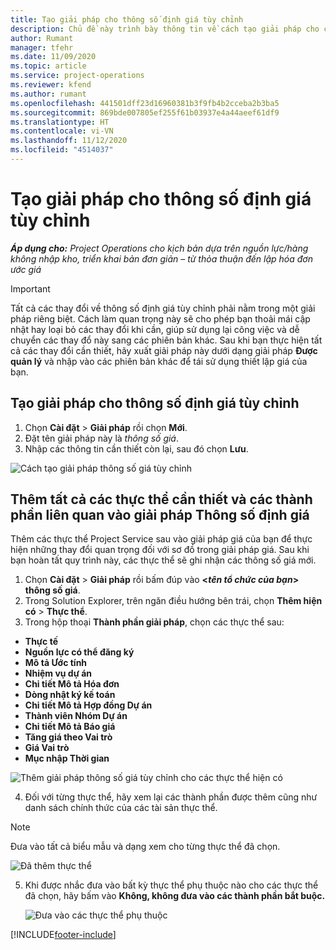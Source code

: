 ```yaml
---
title: Tạo giải pháp cho thông số định giá tùy chỉnh
description: Chủ đề này trình bày thông tin về cách tạo giải pháp cho các thông số giá cả tùy chỉnh.
author: Rumant
manager: tfehr
ms.date: 11/09/2020
ms.topic: article
ms.service: project-operations
ms.reviewer: kfend
ms.author: rumant
ms.openlocfilehash: 441501dff23d16960381b3f9fb4b2cceba2b3ba5
ms.sourcegitcommit: 869bde007805ef255f61b03937e4a44aeef61df9
ms.translationtype: HT
ms.contentlocale: vi-VN
ms.lasthandoff: 11/12/2020
ms.locfileid: "4514037"
---
```

# <a name="create-a-solution-for-custom-pricing-dimensions"></a>Tạo giải pháp cho thông số định giá tùy chỉnh

 _**Áp dụng cho:** Project Operations cho kịch bản dựa trên nguồn lực/hàng không nhập kho, triển khai bản đơn giản – từ thỏa thuận đến lập hóa đơn ước giá_ 

>[!IMPORTANT]
>Tất cả các thay đổi về thông số định giá tùy chỉnh phải nằm trong một giải pháp riêng biệt. Cách làm quan trọng này sẽ cho phép bạn thoải mái cập nhật hay loại bỏ các thay đổi khi cần, giúp sử dụng lại công việc và dễ chuyển các thay đổ này sang các phiên bản khác. Sau khi bạn thực hiện tất cả các thay đổi cần thiết, hãy xuất giải pháp này dưới dạng giải pháp **Được quản lý** và nhập vào các phiên bản khác để tái sử dụng thiết lập giá của bạn.

## <a name="create-a-solution-for-custom-pricing-dimensions"></a>Tạo giải pháp cho thông số định giá tùy chỉnh

1.  Chọn **Cài đặt** > **Giải pháp** rồi chọn **Mới**.
2.  Đặt tên giải pháp này là *<your organization name> thông số giá*.
3. Nhập các thông tin cần thiết còn lại, sau đó chọn **Lưu**.

  ![Cách tạo giải pháp thông số giá tùy chỉnh](./media/Creation-of-custom-pricing-dimension-solution.png)
 
## <a name="add-all-required-entities-and-related-components-to-the-pricing-dimension-solution"></a>Thêm tất cả các thực thể cần thiết và các thành phần liên quan vào giải pháp Thông số định giá

Thêm các thực thể Project Service sau vào giải pháp giá của bạn để thực hiện những thay đổi quan trọng đối với sơ đồ trong giải pháp giá. Sau khi bạn hoàn tất quy trình này, các thực thể sẽ ghi nhận các thông số giá mới.

1.  Chọn **Cài đặt** > **Giải pháp** rồi bấm đúp vào **<*tên tổ chức của bạn*> thông số giá**.
2.  Trong Solution Explorer, trên ngăn điều hướng bên trái, chọn **Thêm hiện có** > **Thực thể**.
3.  Trong hộp thoại **Thành phần giải pháp**, chọn các thực thể sau:
 
   - **Thực tế**
   - **Nguồn lực có thể đăng ký**
   - **Mô tả Ước tính**
   - **Nhiệm vụ dự án**
   - **Chi tiết Mô tả Hóa đơn**
   - **Dòng nhật ký kế toán**
   - **Chi tiết Mô tả Hợp đồng Dự án**
   - **Thành viên Nhóm Dự án**
   - **Chi tiết Mô tả Báo giá**
   - **Tăng giá theo Vai trò**
   - **Giá Vai trò**
   - **Mục nhập Thời gian**
 
   ![Thêm giải pháp thông số giá tùy chỉnh cho các thực thể hiện có](./media/Existing-entities-to-PD-solution.png)
 
 4. Đối với từng thực thể, hãy xem lại các thành phần được thêm cũng như danh sách chính thức của các tài sản thực thể. 

   >[!NOTE]
   > Đưa vào tất cả biểu mẫu và dạng xem cho từng thực thể đã chọn.

  ![Đã thêm thực thể](./media/solution-component-selection.png)


5.  Khi được nhắc đưa vào bất kỳ thực thể phụ thuộc nào cho các thực thể đã chọn, hãy bấm vào **Không, không đưa vào các thành phần bắt buộc.**

    ![Đưa vào các thực thể phụ thuộc](./media/Do-not-include-required.png)


[!INCLUDE[footer-include](../includes/footer-banner.md)]